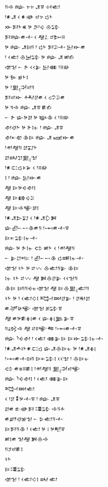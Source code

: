 <div class='block'>
<div class='line'>𒀀𒈾 𒈗 𒆳𒆳 𒂗𒐊 𒀴𒅗</div>
<div class='line'>𒁹𒀭𒂗 𒌋 𒀭𒀝 𒁀𒆳 𒌓𒈨</div>
<div class='line'>𒁍𒁕𒈨𒌍 𒃻 𒂅𒌒 𒊮𒁉</div>
<div class='line'>𒁕𒈗𒌑𒋾 𒌋 𒆷𒁇 𒄑𒄖𒍝</div>
<div class='line'>𒃻 𒈗 𒂗𒅀 𒁹 𒌓𒈨 𒁕𒊒𒋾 𒌨𒁍𒌑</div>
<div class='line'>𒁹 𒌋𒅗 𒁲𒅁𒁉 𒃻 𒈗 𒂗 𒅖𒁓</div>
<div class='line'>𒌝𒈠 𒀸 𒉿 𒌋𒌋𒉌 𒌨𒈪 𒁹𒍝𒄫</div>
<div class='line'>𒃻 𒌉 𒂊𒈨𒋙</div>
<div class='line'>𒃻 𒁹𒅅𒋫𒁀𒀀</div>
<div class='line'>𒁕𒁀𒁍 𒅈𒆪𒌑 𒌋 𒈤𒊒𒌑</div>
<div class='line'>𒃻 𒀀𒈾 𒈗 𒂗𒐊 𒀾𒁓</div>
<div class='line'>𒀸 𒉿 𒇽𒃻𒌆 𒃻 𒆧𒆠 𒌋 𒁹𒍝𒄫</div>
<div class='line'>𒀠𒋼𒈨 𒃻 𒉿𒋙𒉡 𒁹 𒈗 𒂗𒐊</div>
<div class='line'>𒀠𒋰𒊏 𒆠𒄿 𒈗 𒂗 𒍢𒁍𒌑</div>
<div class='line'>𒁹𒉣𒆷𒀀 𒇻𒍑𒈨</div>
<div class='line'>𒇻𒊻𒋛𒅅𒈠</div>
<div class='line'>𒁹𒀭𒀫𒌓𒉽𒅕 𒌋 𒁹𒍝𒄫</div>
<div class='line'>𒋙 𒁹 𒈗 𒌨𒁍𒌑</div>
<div class='line'>𒆷 𒄿𒃻𒀪𒀠𒋙</div>
<div class='line'>𒆷 𒄿𒂵𒌒𒊒</div>
<div class='line'>𒆷 𒄿𒈾𒊍𒇡𒋙</div>
<div class='line'>𒁹𒀭𒂗𒆕𒍑 𒌋 𒁹𒀭𒂗𒁷𒀉</div>
<div class='line'>𒇽𒌷𒀸𒁁𒆠𒌑𒀀 𒁹𒆰𒌑𒋾𒐊</div>
<div class='line'>𒄿𒋰𒁉𒋙𒉡𒋾</div>
<div class='line'>𒈗 𒃻 𒉿𒋙𒉡 𒌌 𒅖𒈨 𒌋 𒁹𒉣𒆷𒀀</div>
<div class='line'>𒀸 𒉌𒆸𒌈 𒁹 𒌷𒀸𒁁𒆠 𒌓𒌁𒋙𒉡𒋾</div>
<div class='line'>𒌝𒈠 𒂟𒈨 𒃻 𒄑𒉼 𒁲𒅗𒀀𒉌 𒆠𒄿</div>
<div class='line'>𒋙𒉡 𒂟𒈨 𒄑𒉼 𒆷 𒀉𒁲𒆪𒉌 𒌋𒌋𒈠𒀀</div>
<div class='line'>𒆠𒄿 𒅀𒀀𒀪𒉡𒌝𒈠 𒆷 𒄿𒁲𒅅𒅗𒀀</div>
<div class='line'>𒂟𒈨 𒃻 𒁹 𒌋𒅗𒄭𒋙 𒅋𒇷𒆪𒉌 𒁹 𒆪𒊑𒇻</div>
<div class='line'>𒌑𒋚𒄩𒊍 𒌝𒈠 𒁳𒁉𒐊</div>
<div class='line'>𒆷 𒌑𒃻𒀾𒈬𒌑 𒌋 𒇽𒈬𒆥𒉌𒐊</div>
<div class='line'>𒀀𒃶𒈾 𒆷 𒄑𒍝𒊍𒍣 𒁹𒆰𒌑𒋾𒐊</div>
<div class='line'>𒈗 𒇺𒀪𒀠 𒁹 𒌋𒅗 𒈪𒉌𒄿 𒄿𒁍𒁉𒋙𒉡𒋾</div>
<div class='line'>𒁹𒀭𒂗𒋀𒈨𒀭𒀫𒌓 𒇽𒂗𒁲𒄿𒉡 𒃻 𒁹𒀭𒂗𒈬</div>
<div class='line'>𒁹𒆰𒌑𒋾𒅀 𒄿𒋰𒁉𒋙 𒌋𒌋𒈠 𒁹 𒁲𒄿𒉡</div>
<div class='line'>𒌌 𒌑𒊺𒍝𒀾𒋙 𒁹𒉣𒆷𒀀 𒅅𒋫𒁀𒊍</div>
<div class='line'>𒈗 𒇺𒀪𒀠𒋙 𒁹 𒌋𒅗 𒈪𒉌𒄿</div>
<div class='line'>𒅋𒇷𒅗</div>
<div class='line'>𒌋 𒁹𒆪 𒀮𒃻𒋾𒐊 𒁹 𒈗 𒂗𒐊</div>
<div class='line'>𒇻𒌑 𒉺𒀝𒁕 𒃮𒁉 𒈾𒀀𒅆</div>
<div class='line'>𒌑𒋗𒈫𒋼𒂊𒈠 𒀸 𒌇𒅗𒀀𒋾</div>
<div class='line'>𒄿𒁕𒀀𒆠 𒁹 𒌋𒅗 𒃻 𒑱 𒃻𒋃𒐊</div>
<div class='line'>𒅖𒋙𒌑 𒈠𒆷 𒀉𒁲𒈾</div>
<div class='line'>𒀀𒋡𒁀𒀾𒋙</div>
<div class='line'>𒂟𒈨</div>
<div class='line'>𒄿𒃮𒁉</div>
<div class='line'>𒌝𒈠 𒁹 𒌋𒅗𒄭𒋙 𒊻 𒅗</div>
</div>